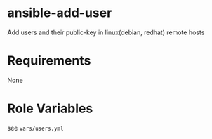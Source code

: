 # ansible-add-user
Add users and their public-key in linux(debian, redhat) remote hosts
# Requirements
None
# Role Variables
see `vars/users.yml`
